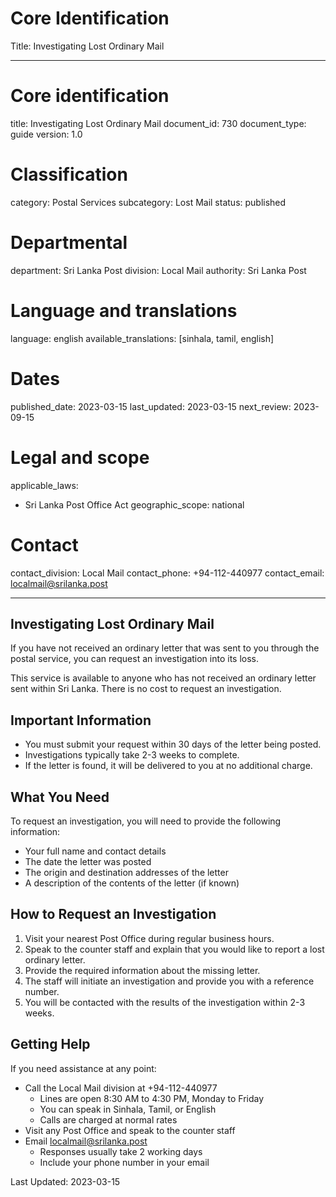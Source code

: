 # Core Identification
Title: Investigating Lost Ordinary Mail

---
# Core identification
title: Investigating Lost Ordinary Mail
document_id: 730
document_type: guide
version: 1.0

# Classification
category: Postal Services
subcategory: Lost Mail
status: published

# Departmental
department: Sri Lanka Post
division: Local Mail
authority: Sri Lanka Post

# Language and translations
language: english
available_translations: [sinhala, tamil, english]

# Dates
published_date: 2023-03-15
last_updated: 2023-03-15
next_review: 2023-09-15

# Legal and scope
applicable_laws:
 - Sri Lanka Post Office Act
geographic_scope: national

# Contact
contact_division: Local Mail
contact_phone: +94-112-440977
contact_email: localmail@srilanka.post

---

## Investigating Lost Ordinary Mail

If you have not received an ordinary letter that was sent to you through the postal service, you can request an investigation into its loss.

This service is available to anyone who has not received an ordinary letter sent within Sri Lanka. There is no cost to request an investigation.

## Important Information

- You must submit your request within 30 days of the letter being posted.
- Investigations typically take 2-3 weeks to complete.
- If the letter is found, it will be delivered to you at no additional charge.

## What You Need

To request an investigation, you will need to provide the following information:

- Your full name and contact details
- The date the letter was posted
- The origin and destination addresses of the letter
- A description of the contents of the letter (if known)

## How to Request an Investigation

1. Visit your nearest Post Office during regular business hours.
2. Speak to the counter staff and explain that you would like to report a lost ordinary letter.
3. Provide the required information about the missing letter.
4. The staff will initiate an investigation and provide you with a reference number.
5. You will be contacted with the results of the investigation within 2-3 weeks.

## Getting Help

If you need assistance at any point:

- Call the Local Mail division at +94-112-440977
    - Lines are open 8:30 AM to 4:30 PM, Monday to Friday
    - You can speak in Sinhala, Tamil, or English
    - Calls are charged at normal rates
- Visit any Post Office and speak to the counter staff
- Email localmail@srilanka.post
    - Responses usually take 2 working days
    - Include your phone number in your email

Last Updated: 2023-03-15